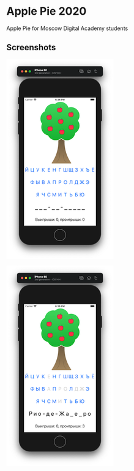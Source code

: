 # Apple Pie 2020

Apple Pie for Moscow Digital Academy students

## Screenshots

![Screenshot1](https://github.com/VladimirShevtsov76/Apple-Pie-2020/blob/main/Apple%20Pie%202020/Screenshots/Screenshot01.png?raw=true)

![Screenshot2](https://github.com/VladimirShevtsov76/Apple-Pie-2020/blob/main/Apple%20Pie%202020/Screenshots/Screenshot02.png?raw=true)
